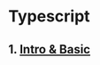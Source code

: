 # Typescript


## 1. [Intro & Basic](https://docs.devvisdom.com/language-and-framework/javascript/typescript/intro-and-basic)
